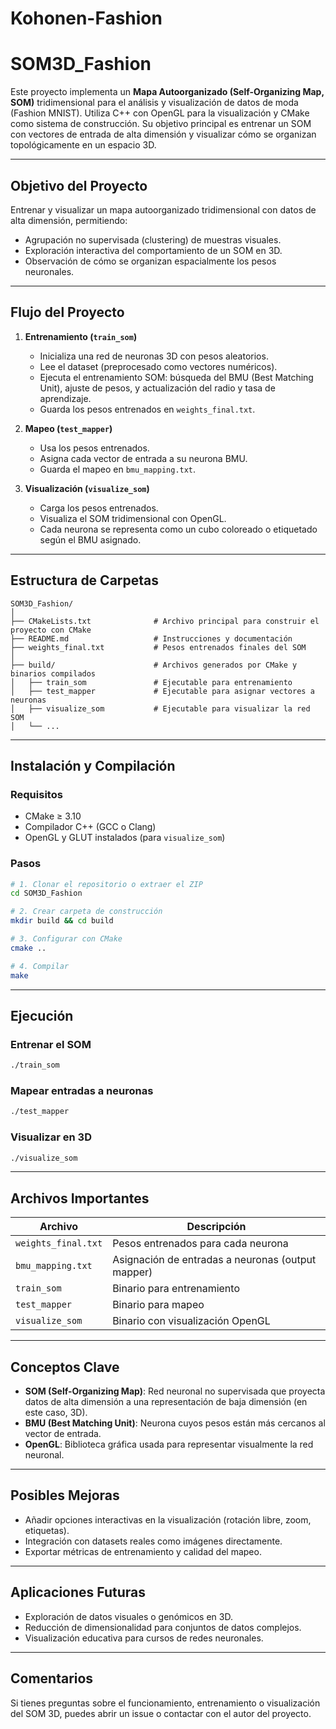 # Kohonen-Fashion



# SOM3D_Fashion

Este proyecto implementa un **Mapa Autoorganizado (Self-Organizing Map, SOM)** tridimensional para el análisis y visualización de datos de moda (Fashion MNIST). Utiliza C++ con OpenGL para la visualización y CMake como sistema de construcción. Su objetivo principal es entrenar un SOM con vectores de entrada de alta dimensión y visualizar cómo se organizan topológicamente en un espacio 3D.

---

##  Objetivo del Proyecto

Entrenar y visualizar un mapa autoorganizado tridimensional con datos de alta dimensión, permitiendo:

- Agrupación no supervisada (clustering) de muestras visuales.
- Exploración interactiva del comportamiento de un SOM en 3D.
- Observación de cómo se organizan espacialmente los pesos neuronales.

---

## Flujo del Proyecto

1. **Entrenamiento (`train_som`)** 
   - Inicializa una red de neuronas 3D con pesos aleatorios.
   - Lee el dataset (preprocesado como vectores numéricos).
   - Ejecuta el entrenamiento SOM: búsqueda del BMU (Best Matching Unit), ajuste de pesos, y actualización del radio y tasa de aprendizaje.
   - Guarda los pesos entrenados en `weights_final.txt`.

2. **Mapeo (`test_mapper`)** 
   - Usa los pesos entrenados.
   - Asigna cada vector de entrada a su neurona BMU.
   - Guarda el mapeo en `bmu_mapping.txt`.

3. **Visualización (`visualize_som`)** 
   - Carga los pesos entrenados.
   - Visualiza el SOM tridimensional con OpenGL.
   - Cada neurona se representa como un cubo coloreado o etiquetado según el BMU asignado.

---

##  Estructura de Carpetas

```
SOM3D_Fashion/
│
├── CMakeLists.txt              # Archivo principal para construir el proyecto con CMake
├── README.md                   # Instrucciones y documentación
├── weights_final.txt           # Pesos entrenados finales del SOM
│
├── build/                      # Archivos generados por CMake y binarios compilados
│   ├── train_som               # Ejecutable para entrenamiento
│   ├── test_mapper             # Ejecutable para asignar vectores a neuronas
│   ├── visualize_som           # Ejecutable para visualizar la red SOM
│   └── ...
```

---

##  Instalación y Compilación

### Requisitos

- CMake ≥ 3.10
- Compilador C++ (GCC o Clang)
- OpenGL y GLUT instalados (para `visualize_som`)

### Pasos

```bash
# 1. Clonar el repositorio o extraer el ZIP
cd SOM3D_Fashion

# 2. Crear carpeta de construcción
mkdir build && cd build

# 3. Configurar con CMake
cmake ..

# 4. Compilar
make
```

---

##  Ejecución

### Entrenar el SOM

```bash
./train_som
```

### Mapear entradas a neuronas

```bash
./test_mapper
```

### Visualizar en 3D

```bash
./visualize_som
```

---

##  Archivos Importantes

| Archivo                  | Descripción                                       |
|--------------------------|---------------------------------------------------|
| `weights_final.txt`      | Pesos entrenados para cada neurona                |
| `bmu_mapping.txt`        | Asignación de entradas a neuronas (output mapper) |
| `train_som`              | Binario para entrenamiento                        |
| `test_mapper`            | Binario para mapeo                                |
| `visualize_som`          | Binario con visualización OpenGL                  |

---

##  Conceptos Clave

- **SOM (Self-Organizing Map)**: Red neuronal no supervisada que proyecta datos de alta dimensión a una representación de baja dimensión (en este caso, 3D).
- **BMU (Best Matching Unit)**: Neurona cuyos pesos están más cercanos al vector de entrada.
- **OpenGL**: Biblioteca gráfica usada para representar visualmente la red neuronal.

---

##  Posibles Mejoras

- Añadir opciones interactivas en la visualización (rotación libre, zoom, etiquetas).
- Integración con datasets reales como imágenes directamente.
- Exportar métricas de entrenamiento y calidad del mapeo.

---

##  Aplicaciones Futuras

- Exploración de datos visuales o genómicos en 3D.
- Reducción de dimensionalidad para conjuntos de datos complejos.
- Visualización educativa para cursos de redes neuronales.

---


## Comentarios

Si tienes preguntas sobre el funcionamiento, entrenamiento o visualización del SOM 3D, puedes abrir un issue o contactar con el autor del proyecto.
